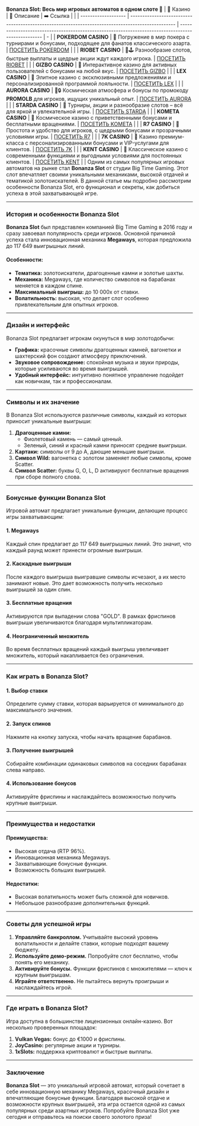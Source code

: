 **Bonanza Slot: Весь мир игровых автоматов в одном слоте 🎰**
| 🎰 Казино           | 📜 Описание                                                                                       | ➡️ Ссылка                                                                                          |   |
| ------------------- | ------------------------------------------------------------------------------------------------- | -------------------------------------------------------------------------------------------------- | - |
| **POKERDOM CASINO** | 🎲 Погружение в мир покера с турнирами и бонусами, подходящее для фанатов классического азарта.   | [ПОСЕТИТЬ POKERDOM](https://brandplay.link/FwVc4f)                                                 |   |
| **RIOBET CASINO**   | 🌟🕹️ Разнообразие слотов, быстрые выплаты и щедрые акции ждут каждого игрока.                    | [ПОСЕТИТЬ RIOBET](https://brandplay.link/TnjsxFvH)                                                 |   |
| **GIZBO CASINO**    | 🚀 Интерактивное казино для активных пользователей с бонусами на любой вкус.                      | [ПОСЕТИТЬ GIZBO](https://brandplay.link/rvzLrVLp)                                                  |   |
| **LEX CASINO**      | 🎰 Элитное казино с эксклюзивными предложениями и персонализированной программой лояльности.      | [ПОСЕТИТЬ LEX](https://brandplay.link/VMqNXPFs)                                                    |   |
| **AURORA CASINO**   | 🌌🔒 Космическая атмосфера и бонусы по промокоду **PROMOLB** для игроков, ищущих уникальный опыт. | [ПОСЕТИТЬ AURORA](https://10trafic-stat2.com/click/668546556bcc6313411604bc/6766/13031/subaccount) |   |
| **STARDA CASINO**   | 🌠 Турниры, акции и разнообразие слотов – всё для яркой и увлекательной игры.                     | [ПОСЕТИТЬ STARDA](https://brandplay.link/HDcDrxLk)                                                 |   |
| **KOMETA CASINO**   | 💫 Космическое казино с приветственными бонусами и бесплатными вращениями.                        | [ПОСЕТИТЬ KOMETA](https://brandplay.link/jHzFFYGv)                                                 |   |
| **R7 CASINO**       | 🎯 Простота и удобство для игроков, с щедрыми бонусами и прозрачными условиями игры.              | [ПОСЕТИТЬ R7](https://brandplay.link/dByFXP7h)                                                     |   |
| **7K CASINO**       | 💎 Казино премиум-класса с персонализированными бонусами и VIP-услугами для клиентов.             | [ПОСЕТИТЬ 7K](https://brandplay.link/dd46bNgD)                                                     |   |
| **KENT CASINO**     | 🎲 Классическое казино с современными функциями и выгодными условиями для постоянных клиентов.    | [ПОСЕТИТЬ KENT](https://brandplay.link/XRH1g6Vb)                                                   |   |
Одним из самых популярных игровых автоматов на рынке стал **Bonanza Slot** от студии Big Time Gaming. Этот слот впечатляет своими уникальными механиками, высокой отдачей и тематикой золотоискателей. В данной статье мы подробно рассмотрим особенности Bonanza Slot, его функционал и секреты, как добиться успеха в этой захватывающей игре.

***

### История и особенности Bonanza Slot

**Bonanza Slot** был представлен компанией Big Time Gaming в 2016 году и сразу завоевал популярность среди игроков. Основной причиной успеха стала инновационная механика **Megaways**, которая предложила до 117 649 выигрышных линий.

#### Особенности:

* **Тематика:** золотоискатели, драгоценные камни и золотые шахты.
* **Механика:** Megaways, где количество символов на барабанах меняется в каждом спине.
* **Максимальный выигрыш:** до 10 000х от ставки.
* **Волатильность:** высокая, что делает слот особенно привлекательным для опытных игроков.

***

### Дизайн и интерфейс

Bonanza Slot предлагает игрокам окунуться в мир золотодобычи:

* **Графика:** красочные символы драгоценных камней, вагонетки и шахтерский фон создают атмосферу приключений.
* **Звуковое сопровождение:** спокойная музыка и звуки природы, которые усиливаются во время выигрышей.
* **Удобный интерфейс:** интуитивно понятное управление подойдет как новичкам, так и профессионалам.

***

### Символы и их значение

В Bonanza Slot используются различные символы, каждый из которых приносит уникальные выигрыши:

1. **Драгоценные камни:**
   * Фиолетовый камень — самый ценный.
   * Зеленый, синий и красный камни приносят средние выигрыши.
2. **Картаки:** символы от 9 до А, дающие меньшие выигрыши.
3. **Символ Wild:** вагонетка с золотом заменяет любые символы, кроме Scatter.
4. **Символ Scatter:** буквы G, O, L, D активируют бесплатные вращения при сборе полного слова.

***

### Бонусные функции Bonanza Slot

Игровой автомат предлагает уникальные функции, делающие процесс игры захватывающим:

#### 1. **Megaways**

Каждый спин предлагает до 117 649 выигрышных линий. Это значит, что каждый раунд может принести огромные выигрыши.

#### 2. **Каскадные выигрыши**

После каждого выигрыша выигравшие символы исчезают, а их место занимают новые. Это дает возможность получить несколько выигрышей за один спин.

#### 3. **Бесплатные вращения**

Активируются при выпадении слова "GOLD". В рамках фриспинов выигрыши увеличиваются благодаря мультипликаторам.

#### 4. **Неограниченный множитель**

Во время бесплатных вращений каждый выигрыш увеличивает множитель, который накапливается без ограничения.

***

### Как играть в Bonanza Slot?

#### 1. **Выбор ставки**

Определите сумму ставки, которая варьируется от минимального до максимального значения.

#### 2. **Запуск спинов**

Нажмите на кнопку запуска, чтобы начать вращение барабанов.

#### 3. **Получение выигрышей**

Собирайте комбинации одинаковых символов на соседних барабанах слева направо.

#### 4. **Использование бонусов**

Активируйте фриспины и наслаждайтесь возможностью получить крупные выигрыши.

***

### Преимущества и недостатки

#### Преимущества:

* Высокая отдача (RTP 96%).
* Инновационная механика Megaways.
* Захватывающие бонусные функции.
* Возможность больших выигрышей.

#### Недостатки:

* Высокая волатильность может быть сложной для новичков.
* Небольшое разнообразие дополнительных функций.

***

### Советы для успешной игры

1. **Управляйте банкроллом.** Учитывайте высокий уровень волатильности и делайте ставки, которые подходят вашему бюджету.
2. **Используйте демо-режим.** Попробуйте слот бесплатно, чтобы понять его механику.
3. **Активируйте бонусы.** Функции фриспинов с множителями — ключ к крупным выигрышам.
4. **Играйте ответственно.** Не пытайтесь вернуть проигрыши и наслаждайтесь игрой.

***

### Где играть в Bonanza Slot?

Игра доступна в большинстве лицензионных онлайн-казино. Вот несколько проверенных площадок:

1. **Vulkan Vegas:** бонус до €1000 и фриспины.
2. **JoyCasino:** регулярные акции и турниры.
3. **1xSlots:** поддержка криптовалют и быстрые выплаты.

***

### Заключение

**Bonanza Slot** — это уникальный игровой автомат, который сочетает в себе инновационную механику Megaways, красочный дизайн и впечатляющие бонусные функции. Благодаря высокой отдаче и возможности крупных выигрышей, эта игра остается одной из самых популярных среди азартных игроков. Попробуйте Bonanza Slot уже сегодня и отправьтесь на поиски своего золотого приза!

